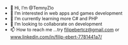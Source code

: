 - 👋 Hi, I’m @TemnyZlo
- 👀 I’m interested in web apps and games development
- 🌱 I’m currently learning more C# and PHP
- 💞️ I’m looking to collaborate on development
- 📫 How to reach me ...try filipebertcz@gmail.com or www.linkedin.com/in/filip-ebert-7781441a7/

<!---
TemnyZlo/TemnyZlo is a ✨ special ✨ repository because its `README.md` (this file) appears on your GitHub profile.
You can click the Preview link to take a look at your changes.
--->
